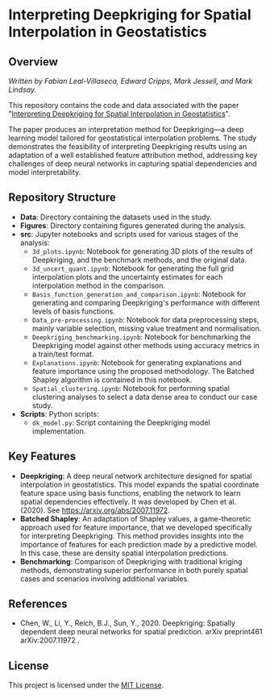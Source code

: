 # Interpreting Deepkriging for Spatial Interpolation in Geostatistics

## Overview
*Written by Fabian Leal-Villaseca, Edward Cripps, Mark Jessell, and Mark Lindsay.*

This repository contains the code and data associated with the paper "[Interpreting Deepkriging for Spatial Interpolation in Geostatistics](https://www.sciencedirect.com/science/article/pii/S0098300424003169)".


The paper produces an interpretation method for Deepkriging—a deep learning model tailored for geostatistical interpolation problems. The study demonstrates the feasibility of interpreting Deepkriging results using an adaptation of a well established feature attribution method, addressing key challenges of deep neural networks in capturing spatial dependencies and model interpretability.

## Repository Structure

- **Data**: Directory containing the datasets used in the study.
- **Figures**: Directory containing figures generated during the analysis.
- **src**: Jupyter notebooks and scripts used for various stages of the analysis:
  - `3d_plots.ipynb`: Notebook for generating 3D plots of the results of Deepkriging, and the benchmark methods, and the original data.
  -  `3d_uncert_quant.ipynb`: Notebook for generating the full grid interpolation plots and the uncertainty estimates for each interpolation method in the comparison.
  - `Basis_function_generation_and_comparison.ipynb`: Notebook for generating and comparing Deepkriging's performance with different levels of basis functions.
  - `Data_pre-processing.ipynb`: Notebook for data preprocessing steps, mainly variable selection, missing value treatment and normalisation.
  - `Deepkriging_benchmarking.ipynb`: Notebook for benchmarking the Deepkriging model against other methods using accuracy metrics in a train/test format.
  - `Explanations.ipynb`: Notebook for generating explanations and feature importance using the proposed methodology. The Batched Shapley algorithm is contained in this notebook.
  - `Spatial_clustering.ipynb`: Notebook for performing spatial clustering analyses to select a data dense area to conduct our case study.
- **Scripts**: Python scripts:
  - `dk_model.py`: Script containing the Deepkriging model implementation.

## Key Features

- **Deepkriging**: A deep neural network architecture designed for spatial interpolation in geostatistics. This model expands the spatial coordinate feature space using basis functions, enabling the network to learn spatial dependencies effectively. It was developed by Chen et al. (2020). See https://arxiv.org/abs/2007.11972.
- **Batched Shapley**: An adaptation of Shapley values, a game-theoretic approach used for feature importance, that we developed specifically for interpreting Deepkriging. This method provides insights into the importance of features for each prediction made by a predictive model. In this case, these are density spatial interpolation predictions.
- **Benchmarking**: Comparison of Deepkriging with traditional kriging methods, demonstrating superior performance in both purely spatial cases and scenarios involving additional variables.

## References
- Chen, W., Li, Y., Reich, B.J., Sun, Y., 2020. Deepkriging: Spatially dependent deep neural networks for spatial prediction. arXiv preprint461
arXiv:2007.11972 .

## License
This project is licensed under the [MIT License](LICENSE).